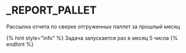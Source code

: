 # \_REPORT\_PALLET

Рассылка отчета по сверке отгруженных паллет за прошлый месяц

{% hint style="info" %}
Задача запускается раз в месяц 5 числа
{% endhint %}
